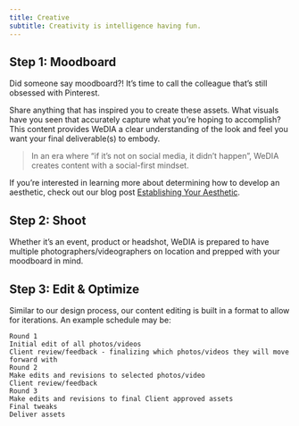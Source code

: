 ```yaml
---
title: Creative
subtitle: Creativity is intelligence having fun.
---
```


## Step 1: Moodboard

Did someone say moodboard?! It’s time to call the colleague that’s still
obsessed with Pinterest.

Share anything that has inspired you to create these assets. What visuals have
you seen that accurately capture what you’re hoping to accomplish? This content
provides WeDIA a clear understanding of the look and feel you want your final
deliverable(s) to embody. 

> In an era where “if it’s not on social media, it didn’t happen”, WeDIA creates
content with a social-first mindset.

If you’re interested in learning more about determining how to develop an
aesthetic, check out our blog post [Establishing Your Aesthetic](/blog/your-aesthetic).

## Step 2: Shoot

Whether it’s an event, product or headshot, WeDIA is prepared to have multiple
photographers/videographers on location and prepped with your moodboard in mind.


## Step 3: Edit & Optimize

Similar to our design process, our content editing is built in a format to allow
for iterations. An example schedule may be:

```
Round 1
Initial edit of all photos/videos
Client review/feedback - finalizing which photos/videos they will move forward with
Round 2
Make edits and revisions to selected photos/video
Client review/feedback
Round 3
Make edits and revisions to final Client approved assets
Final tweaks
Deliver assets
```
